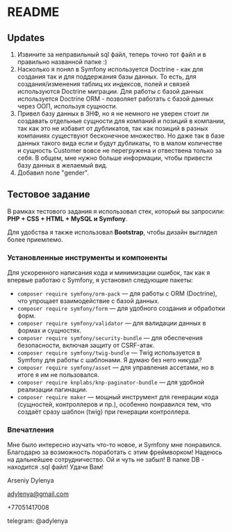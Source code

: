 # README

## Updates

1. Извините за неправильный sql файл, теперь точно тот файл и в правильно названной папке :)
2. Насколько я понял в Symfony используется Doctrine - как для создания так и для поддержания базы данных. То есть, для создания/изменения таблиц их индексов, полей и связей используются Doctrine миграции. Для работы с базой данных используется Doctrine ORM - позволяет работать с базой данных через ООП, используя сущности.
3. Привел базу данных в 3НФ, но я не немного не уверен стоит ли создавать отдельные сущности для компаний и позиций в компании, так как это не избавит от дубликатов, так как позиций в разных компаниях существуют бесконечное множество. Но даже так в базе данных такого вида если и будут дубликаты, то в малом количестве и сущность Customer вовсе не перегружена и отвествена только за себя. В общем, мне нужно больше информации, чтобы привести базу данных в желаемый вид.
4. Добавил поле "gender".

## Тестовое задание

В рамках тестового задания я использовал стек, который вы запросили: **PHP + CSS + HTML + MySQL и Symfony**. 

Для удобства я также использовал **Bootstrap**, чтобы дизайн выглядел более приемлемо.

### Установленные инструменты и компоненты

Для ускоренного написания кода и минимизации ошибок, так как я впервые работаю с Symfony, я установил следующие пакеты:

- `composer require symfony/orm-pack` — для работы с ORM (Doctrine), что упрощает взаимодействие с базой данных.
- `composer require symfony/form` — для удобного создания и обработки форм.
- `composer require symfony/validator` — для валидации данных в формах и сущностях.
- `composer require symfony/security-bundle` — для обеспечения безопасности, включая защиту от CSRF-атак.
- `composer require symfony/twig-bundle` — Twig используется в Symfony для работы с шаблонами. Я думаю без него никуда?
- `composer require symfony/asset` — для управления ассетами, но в итоге я им не пользовался.
- `composer require knplabs/knp-paginator-bundle` — для удобной реализации пагинации.
- `composer require maker` — мощный инструмент для генерации кода (сущностей, контроллеров и пр.), особенно понравился тем, что создаёт сразу шаблон (twig) при генерации контроллера.

### Впечатления

Мне было интересно изучать что-то новое, и Symfony мне понравился. Благодарю за возможность поработать с этим фреймворком! Надеюсь на дальнейшее сотрудничество. Ой и чуть не забыл! В папке DB - находится .sql файл! Удачи Вам!


Arseniy Dylenya

adylenya@gmail.com 

+77051417008 

telegram: @adylenya 

